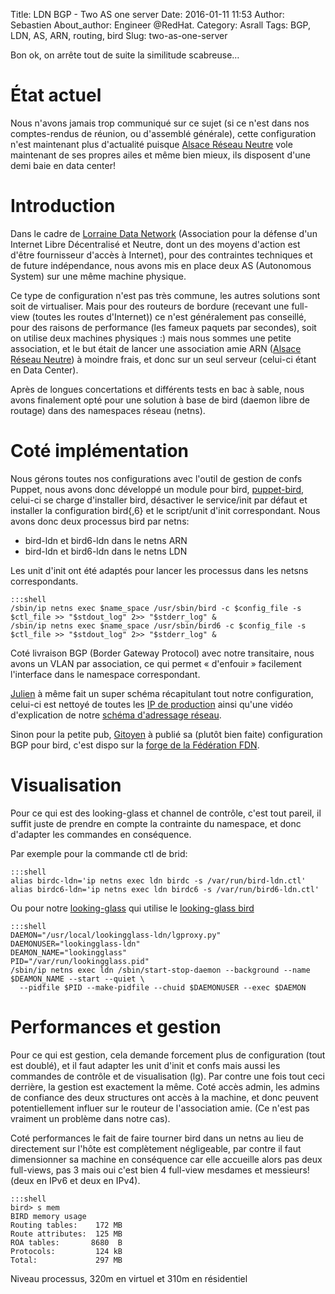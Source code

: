 Title: LDN BGP - Two AS one server
Date: 2016-01-11 11:53
Author: Sebastien
About_author: Engineer @RedHat.
Category: Asrall
Tags: BGP, LDN, AS, ARN, routing, bird
Slug: two-as-one-server

Bon ok, on arrête tout de suite la similitude scabreuse…

# État actuel

Nous n'avons jamais trop communiqué sur ce sujet (si ce n'est dans nos
comptes-rendus de réunion, ou d'assemblé générale), cette configuration n'est
maintenant plus d'actualité puisque [Alsace Réseau Neutre](http://arn-fai.net/)
vole maintenant de ses propres ailes et même bien mieux, ils disposent d'une
demi baie en data center!

# Introduction

Dans le cadre de [Lorraine Data Network](https://ldn-fai.net/) (Association pour
la défense d'un Internet Libre Décentralisé et Neutre, dont un des moyens
d'action est d'être fournisseur d'accès à Internet), pour des contraintes
techniques et de future indépendance, nous avons mis en place deux AS
(Autonomous System) sur une même machine physique.

Ce type de configuration n'est pas très commune, les autres solutions sont soit
de virtualiser. Mais pour des routeurs de bordure (recevant une full-view
(toutes les routes d'Internet)) ce n'est généralement pas conseillé, pour des
raisons de performance (les fameux paquets par secondes), soit on utilise deux
machines physiques :) mais nous sommes une petite association, et le but était
de lancer une association amie ARN ([Alsace Réseau Neutre](http://arn-fai.net/))
à moindre frais, et donc sur un seul serveur (celui-ci étant en Data Center).

Après de longues concertations et différents tests en bac à sable, nous avons
finalement opté pour une solution à base de bird (daemon libre de routage) dans
des namespaces réseau (netns).

# Coté implémentation

Nous gérons toutes nos configurations avec l'outil de gestion de confs Puppet,
nous avons donc développé un module pour bird,
[puppet-bird](https://github.com/sbadia/puppet-bird.git), celui-ci se charge
d'installer bird, désactiver le service/init par défaut et installer la
configuration bird{,6} et le script/unit d'init correspondant. Nous avons donc
deux processus bird par netns:

* bird-ldn et bird6-ldn dans le netns ARN
* bird-ldn et bird6-ldn dans le netns LDN

Les unit d'init ont été adaptés pour lancer les processus dans les netsns
correspondants.

    :::shell
    /sbin/ip netns exec $name_space /usr/sbin/bird -c $config_file -s $ctl_file >> "$stdout_log" 2>> "$stderr_log" &
    /sbin/ip netns exec $name_space /usr/sbin/bird6 -c $config_file -s $ctl_file >> "$stdout_log" 2>> "$stderr_log" &

Coté livraison BGP (Border Gateway Protocol) avec notre transitaire, nous avons un VLAN
par association, ce qui permet « d'enfouir » facilement l'interface dans le
namespace correspondant.

[Julien](http://ju.vg/) à même fait un super schéma récapitulant tout notre
configuration, celui-ci est nettoyé de toutes les [IP de
production](https://wiki.ldn-fai.net/med/images/e/eb/Infra-ldn-arn.pdf) ainsi
qu'une vidéo d'explication de notre [schéma d'adressage
réseau](https://ldn-fai.net/adressage-ipv6ipv4/).

Sinon pour la petite pub, [Gitoyen](http://gitoyen.net/) à publié sa (plutôt bien
faite) configuration BGP pour bird, c'est dispo sur la [forge de la Fédération
FDN](https://code.ffdn.org/gitoyen/bird-config/).

# Visualisation

Pour ce qui est des looking-glass et channel de contrôle, c'est tout pareil, il
suffit juste de prendre en compte la contrainte du namespace, et donc d'adapter
les commandes en conséquence.

Par exemple pour la commande ctl de brid:

    :::shell
    alias birdc-ldn='ip netns exec ldn birdc -s /var/run/bird-ldn.ctl'
    alias birdc6-ldn='ip netns exec ldn birdc6 -s /var/run/bird6-ldn.ctl'

Ou pour notre [looking-glass](http://lg.ldn-fai.net) qui utilise le
[looking-glass bird](https://github.com/sileth/bird-lg.git)

    :::shell
    DAEMON="/usr/local/lookingglass-ldn/lgproxy.py"
    DAEMONUSER="lookingglass-ldn"
    DEAMON_NAME="lookingglass"
    PID="/var/run/lookingglass.pid"
    /sbin/ip netns exec ldn /sbin/start-stop-daemon --background --name $DEAMON_NAME --start --quiet \
      --pidfile $PID --make-pidfile --chuid $DAEMONUSER --exec $DAEMON

# Performances et gestion

Pour ce qui est gestion, cela demande forcement plus de configuration (tout est
doublé), et il faut adapter les unit d'init et confs mais aussi les commandes de
contrôle et de visualisation (lg). Par contre une fois tout ceci derrière, la
gestion est exactement la même. Coté accès admin, les admins de confiance des
deux structures ont accès à la machine, et donc peuvent potentiellement influer
sur le routeur de l'association amie. (Ce n'est pas vraiment un problème dans
notre cas).

Coté performances le fait de faire tourner bird dans un netns au lieu de
directement sur l'hôte est complètement négligeable, par contre il faut
dimensionner sa machine en conséquence car elle accueille alors pas deux
full-views, pas 3 mais oui c'est bien 4 full-view mesdames et messieurs! (deux
en IPv6 et deux en IPv4).

    :::shell
    bird> s mem
    BIRD memory usage
    Routing tables:    172 MB
    Route attributes:  125 MB
    ROA tables:       8680  B
    Protocols:         124 kB
    Total:             297 MB

Niveau processus, 320m en virtuel et 310m en résidentiel
